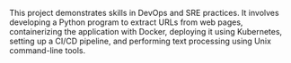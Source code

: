 This project demonstrates skills in DevOps and SRE practices. It involves developing a Python program to extract URLs from web pages, containerizing the application with Docker, deploying it using Kubernetes, setting up a CI/CD pipeline, and performing text processing using Unix command-line tools.